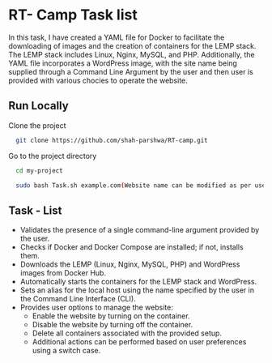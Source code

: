 
# RT- Camp Task list

In this task, I have created a YAML file for Docker to facilitate the downloading of images and the creation of containers for the LEMP stack. The LEMP stack includes Linux, Nginx, MySQL, and PHP. Additionally, the YAML file incorporates a WordPress image, with the site name being supplied through a Command Line Argument by the user and then user is provided with various chocies to operate the website.




## Run Locally

Clone the project

```bash
  git clone https://github.com/shah-parshwa/RT-camp.git
```

Go to the project directory

```bash
  cd my-project
```

```bash
  sudo bash Task.sh example.com(Website name can be modified as per user convenience)
```


## Task - List

- Validates the presence of a single command-line argument provided by the user.
- Checks if Docker and Docker Compose are installed; if not, installs them.
- Downloads the LEMP (Linux, Nginx, MySQL, PHP) and WordPress images from Docker Hub.
- Automatically starts the containers for the LEMP stack and WordPress.
- Sets an alias for the local host using the name specified by the user in the Command Line Interface (CLI).
- Provides user options to manage the website:
  - Enable the website by turning on the container.
  - Disable the website by turning off the container.
  - Delete all containers associated with the provided setup.
  - Additional actions can be performed based on user preferences using a switch case.
